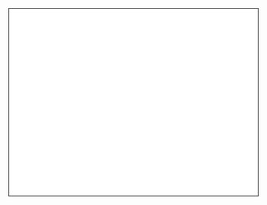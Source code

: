 <!DOCTYPE html>
<html lang="ja">
<head>
    <meta charset="UTF-8">
    <meta name="viewport" content="width=device-width, initial-scale=1.0">
    <title>二人対戦ゲーム</title>
    <style>
        canvas {
            background: white;
            display: block;
            margin: auto;
            border: 1px solid black;
        }
    </style>
</head>
<body>
<canvas id="gameCanvas" width="800" height="600"></canvas>

<script>
    const canvas = document.getElementById("gameCanvas");
    const ctx = canvas.getContext("2d");

    // プレイヤーの設定
    const players = [
        { 
            x: 100, 
            y: 300, 
            width: 40, 
            height: 40, 
            color: "blue", 
            speed: 5, 
            bullets: [], 
            health: 100, 
            keys: { up: "w", down: "s", left: "a", right: "d", shoot: "e" }, 
            direction: "right", 
            bulletSpeed: 7,   // プレイヤー1の弾の速度
            shootInterval: 500,  // プレイヤー1の発射間隔（ミリ秒）
            lastShot: 0 
        },
        { 
            x: 700, 
            y: 300, 
            width: 40, 
            height: 40, 
            color: "red", 
            speed: 5, 
            bullets: [], 
            health: 100, 
            keys: { up: "ArrowUp", down: "ArrowDown", left: "ArrowLeft", right: "ArrowRight", shoot: "l" }, 
            direction: "left", 
            bulletSpeed: 7,   // プレイヤー2の弾の速度
            shootInterval: 500,  // プレイヤー2の発射間隔（ミリ秒）
            lastShot: 0 
        }
    ];

    const bulletSize = 10;
    const bulletDamage = 10;
    const keys = {};
    let winner = null; // 勝者を記録

    // キーイベントのリスナー
    document.addEventListener("keydown", (e) => { keys[e.key] = true; });
    document.addEventListener("keyup", (e) => { keys[e.key] = false; });

    // プレイヤーを描画
    function drawPlayers() {
        players.forEach(player => {
            ctx.fillStyle = player.color;
            ctx.fillRect(player.x, player.y, player.width, player.height);
        });
    }

    // 弾を描画
    function drawBullets() {
        players.forEach(player => {
            ctx.fillStyle = player.color;
            player.bullets.forEach((bullet, index) => {
                // 弾を移動
                bullet.x += bullet.dx * player.bulletSpeed; // 各プレイヤーごとの弾の速度
                bullet.y += bullet.dy * player.bulletSpeed;

                // 弾が画面外に出たら削除
                if (bullet.x < 0 || bullet.x > canvas.width || bullet.y < 0 || bullet.y > canvas.height) {
                    player.bullets.splice(index, 1);
                }

                // 弾の描画
                ctx.fillRect(bullet.x, bullet.y, bulletSize, bulletSize);

                // 他のプレイヤーへの衝突判定
                players.forEach(target => {
                    if (target !== player &&
                        bullet.x < target.x + target.width &&
                        bullet.x + bulletSize > target.x &&
                        bullet.y < target.y + target.height &&
                        bullet.y + bulletSize > target.y) {
                        
                        // 弾のダメージ処理
                        target.health -= bulletDamage;
                        player.bullets.splice(index, 1);

                        // 勝敗判定
                        if (target.health <= 0 && winner === null) {
                            winner = player.color; // 勝者を設定
                        }
                    }
                });
            });
        });
    }

    // プレイヤーの動き
    function movePlayers() {
        players.forEach(player => {
            if (keys[player.keys.up] && player.y > 0) player.y -= player.speed;
            if (keys[player.keys.down] && player.y < canvas.height - player.height) player.y += player.speed;
            if (keys[player.keys.left] && player.x > 0) player.x -= player.speed;
            if (keys[player.keys.right] && player.x < canvas.width - player.width) player.x += player.speed;

            // プレイヤーの向き変更
            if (keys[player.keys.left]) {
                player.direction = "left";  // 左に動くとき
            } else if (keys[player.keys.right]) {
                player.direction = "right"; // 右に動くとき
            }

            // 弾の発射
            if (keys[player.keys.shoot]) {
                const currentTime = Date.now();
                if (currentTime - player.lastShot > player.shootInterval) { // プレイヤーごとの発射間隔
                    // 発射方向が左なら、左方向に、右なら右方向に発射
                    const dx = player.direction === "left" ? -1 : 1; 
                    const dy = 0;  // 縦方向は動かさない
                    player.bullets.push({
                        x: player.x + player.width / 2 - bulletSize / 2, // プレイヤーの中央から発射
                        y: player.y + player.height / 2 - bulletSize / 2, // プレイヤーの中央から発射
                        dx: dx,
                        dy: dy
                    });
                    player.lastShot = currentTime;
                }
            }
        });
    }

    // スコアと体力の描画
    function drawHUD() {
        ctx.fillStyle = "black";
        ctx.font = "20px Arial";
        ctx.fillText(`Player 1 Health: ${players[0].health}`, 20, 30);
        ctx.fillText(`Player 2 Health: ${players[1].health}`, canvas.width - 200, 30);

        if (winner) {
            // 勝者が決まったとき、背景に勝者を表示
            ctx.fillStyle = "green";
            ctx.font = "30px Arial";
            ctx.fillText(`${winner}の勝利！`, canvas.width / 2 - 100, canvas.height / 2);
        }
    }

    // ゲーム進行
    function gameLoop() {
        if (winner) {
            return; // 勝者が決まったらゲームを停止
        }
        ctx.clearRect(0, 0, canvas.width, canvas.height);
        movePlayers();
        drawPlayers();
        drawBullets();
        drawHUD();
        requestAnimationFrame(gameLoop);
    }

    gameLoop();
</script>
</body>
</html>
